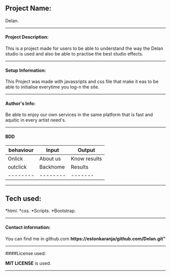 ## Project Name:
Delan.

---
#### Project Description:
This is a project made for users to be able to understand the way the Delan studio is used and also be able to practise the best studio effects.

---

#### Setup Information:
This Project was made with javassripts and css file that make it eas to be able to initialise everytime you log-n the site.

---

#### Author's Info:
Be able to enjoy our own services in the same platform that is fast and aquitic in every artist need's.

---

#### BDD
|behaviour|Input|Output|
|---------|-----|------|
|Onlick|About us|Know results|
|outclick|Backhome|Results|
|--------|--------|-------|
 
---

## Tech used:
 *html.
 *css.
 *Scripts.
 *Bootstrap.
 
 ---
 
 #### Contact information:
 You can find me in github.com  **https://estonkaranja/github.com/Delan.git"**
 
 ---
 
 ####License used:
 
 **MIT LICENSE** is used.

---
